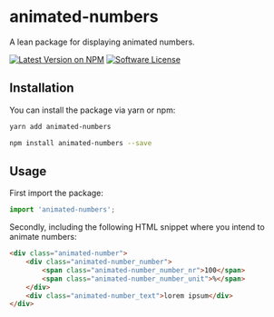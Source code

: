# animated-numbers
A lean package for displaying animated numbers.

[![Latest Version on NPM](https://img.shields.io/npm/v/animated-numbers.svg?style=flat-square)](https://npmjs.com/package/animated-numbers)
[![Software License](https://img.shields.io/github/license/basilicom/animated-numbers?style=flat-square)](LICENSE.md)

## Installation

You can install the package via yarn or npm:

```bash
yarn add animated-numbers
```
```bash
npm install animated-numbers --save
```

## Usage

First import the package:

```javascript
import 'animated-numbers';
```
Secondly, including the following HTML snippet where you intend to animate numbers:
```html
<div class="animated-number">
    <div class="animated-number_number">
        <span class="animated-number_number_nr">100</span>
        <span class="animated-number_number_unit">%</span>
    </div>
    <div class="animated-number_text">lorem ipsum</div>
</div>
```

